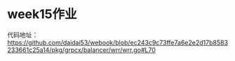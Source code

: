 # week15作业

代码地址：https://github.com/daidai53/webook/blob/ec243c9c73ffe7a6e2e2d17b8583233661c25a14/pkg/grpcx/balancer/wrr/wrr.go#L70
